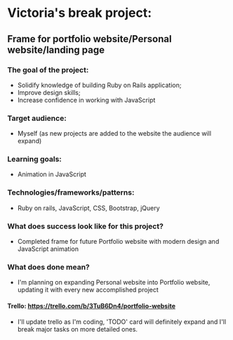 # Victoria's break project:
## Frame for portfolio website/Personal website/landing page

### The goal of the project:
  - Solidify knowledge of building Ruby on Rails application;
  - Improve design skills;
  - Increase confidence in working with JavaScript

### Target audience:
  - Myself (as new projects are added to the website the audience will expand)

### Learning goals:
  - Animation in JavaScript

### Technologies/frameworks/patterns:
  - Ruby on rails, JavaScript, CSS, Bootstrap, jQuery

### What does success look like for this project?
  - Completed frame for future Portfolio website with modern design and JavaScript animation

### What does done mean?
  - I'm planning on expanding Personal website into Portfolio website, updating it with every new accomplished project

#### Trello: https://trello.com/b/3TuB6Dn4/portfolio-website
 - I'll update trello as I'm coding, 'TODO' card will definitely expand and I'll break major tasks on more detailed ones.
